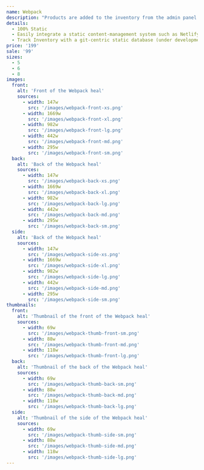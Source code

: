 ```yaml
---
name: Webpack
description: "Products are added to the inventory from the admin panel. You can access this from the gocommerce.com/admin page. Check it out to learn more.\_"
details:
  - 100% Static
  - Easily integrate a static content-management system such as Netlify-CMS
  - Track Inventory with a git-centric static database (under development)
price: '199'
sale: '99'
sizes:
  - 5
  - 6
  - 8
images:
  front:
    alt: 'Front of the Webpack heal'
    sources:
      - width: 147w
        src: '/images/webpack-front-xs.png'
      - width: 1669w
        src: '/images/webpack-front-xl.png'
      - width: 982w
        src: '/images/webpack-front-lg.png'
      - width: 442w
        src: '/images/webpack-front-md.png'
      - width: 295w
        src: '/images/webpack-front-sm.png'
  back:
    alt: 'Back of the Webpack heal'
    sources:
      - width: 147w
        src: '/images/webpack-back-xs.png'
      - width: 1669w
        src: '/images/webpack-back-xl.png'
      - width: 982w
        src: '/images/webpack-back-lg.png'
      - width: 442w
        src: '/images/webpack-back-md.png'
      - width: 295w
        src: '/images/webpack-back-sm.png'
  side:
    alt: 'Back of the Webpack heal'
    sources:
      - width: 147w
        src: '/images/webpack-side-xs.png'
      - width: 1669w
        src: '/images/webpack-side-xl.png'
      - width: 982w
        src: '/images/webpack-side-lg.png'
      - width: 442w
        src: '/images/webpack-side-md.png'
      - width: 295w
        src: '/images/webpack-side-sm.png'
thumbnails:
  front:
    alt: 'Thumbnail of the front of the Webpack heal'
    sources:
      - width: 69w
        src: '/images/webpack-thumb-front-sm.png'
      - width: 88w
        src: '/images/webpack-thumb-front-md.png'
      - width: 118w
        src: '/images/webpack-thumb-front-lg.png'
  back:
    alt: 'Thumbnail of the back of the Webpack heal'
    sources:
      - width: 69w
        src: '/images/webpack-thumb-back-sm.png'
      - width: 88w
        src: '/images/webpack-thumb-back-md.png'
      - width: 118w
        src: '/images/webpack-thumb-back-lg.png'
  side:
    alt: 'Thumbnail of the side of the Webpack heal'
    sources:
      - width: 69w
        src: '/images/webpack-thumb-side-sm.png'
      - width: 88w
        src: '/images/webpack-thumb-side-md.png'
      - width: 118w
        src: '/images/webpack-thumb-side-lg.png'
---
```

